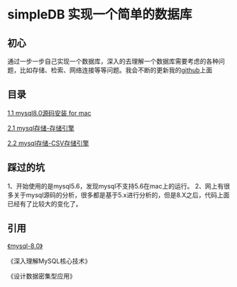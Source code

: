 # simpleDB 实现一个简单的数据库
## 初心
通过一步一步自己实现一个数据库，深入的去理解一个数据库需要考虑的各种问题，比如存储、检索、网络连接等等问题。我会不断的更新我的[github](https://github.com/SimonHunag/simpleDB)上面

## 目录

[1.1  mysql8.0源码安装 for mac](capter01/1.1-install.md)

[2.1  mysql存储-存储引擎](capter02/2.1-storage.md)

[2.2  mysql存储-CSV存储引擎](capter02/2.2-storage.md)



## 踩过的坑
1、开始使用的是mysql5.6，发现mysql不支持5.6在mac上的运行。
2、网上有很多关于mysql源码的分析，很多都是基于5.x进行分析的，但是8.X之后，代码上面已经有了比较大的变化了。



## 引用
[《mysql-8.0》](https://github.com/mysql/mysql-server/tree/8.0)

《深入理解MySQL核心技术》

《设计数据密集型应用》

